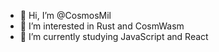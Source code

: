 - 👋 Hi, I’m @CosmosMil
- 👀 I’m interested in Rust and CosmWasm
- 🌱 I’m currently studying JavaScript and React



<!---
CosmosMil/CosmosMil is a ✨ special ✨ repository because its `README.md` (this file) appears on your GitHub profile.
You can click the Preview link to take a look at your changes.
--->
